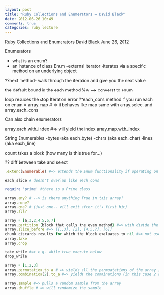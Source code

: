 ```yaml
---
layout: post
title: "Ruby Collections and Enumerators – David Black"
date: 2012-06-26 10:49
comments: true
categories: ruby lecture
---
```


Ruby Collections and Enumerators
David Black
June 26, 2012

Enumerators
- what is an enum?
- an instance of class Enum
-external iterator
-iterates via a specific method on an underlying object

??next method- walk through the iteration and give you the next value

the default bound is the each method
%w --> converst to enum

loop resuces the stop Iteration error
??each_cons method
if you run each on enum = array.map # => it behaves like map
same with array.select and array.each_cons

Can also chain enumerators:

array.each.with_index #=> will yield the index
array.map.with_index

String Enumerables
-bytes (aka each_byte)
-chars (aka each_char)
-lines (aka each_line)

count takes a block (how many is this true for...)

?? diff between take and select
``` ruby Some Enum methods
.extend(Enumerable) #=> extends the Enum functionality if operating on a single object

each_slice # doesn't overlap like each_cons

require 'prime' #there is a Prime class 

array.any? # --> is there anything True in this array?
array.none?
array.one? # (just one-- will exit after it's first hit)
array.all?

array = [a,3,2,4,5,6,7]
array.partition {block that calls the even method} #=> wtih divide the result into two arrays a true an other
array.slice_before #=> [[1,3], [2], [4,5,7], [6]]
chunk discards results for which the block evaluates to nil #=> not useful- obscure method
array.take
array.drop

take_while #=> e.g. while true execute below
drop_while

array = [1,2,3]
array.permutation.to_a # => yields all the permuatations of the array [[1,2,3], [1,3,2], [2,1,3]]
array.combination(2).to_a #=> yields the combinations (in this case 2 at a time [1,2], [1,3], [2,3])

array.sample #=> pulls a random sample from the array
array.shuffle # => will randomize the sample
```
